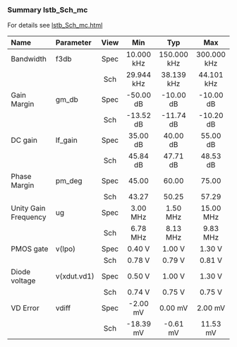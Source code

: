 ### Summary lstb_Sch_mc

For details see <a href='lstb_Sch_mc.html'>lstb_Sch_mc.html</a>

|**Name**|**Parameter**|**View**|**Min** | **Typ** | **Max**|
|:---|:---|:---:|:---:|:---:|:---:|
|Bandwidth|f3db | Spec | 10.000 kHz | 150.000 kHz | 300.000 kHz |
| | | Sch|29.944 kHz | 38.139 kHz | 44.101 kHz |
|Gain Margin|gm\_db | Spec | -50.00 dB | -10.00 dB | -10.00 dB |
| | | Sch|-13.52 dB | -11.74 dB | -10.20 dB |
|DC gain|lf\_gain | Spec | 35.00 dB | 40.00 dB | 55.00 dB |
| | | Sch|45.84 dB | 47.71 dB | 48.53 dB |
|Phase Margin|pm\_deg | Spec | 45.00  | 60.00  | 75.00  |
| | | Sch|43.27  | 50.25  | 57.29  |
|Unity Gain Frequency|ug | Spec | 3.00 MHz | 1.50 MHz | 15.00 MHz |
| | | Sch|6.78 MHz | 8.13 MHz | 9.83 MHz |
|PMOS gate|v(lpo) | Spec | 0.40 V | 1.00 V | 1.30 V |
| | | Sch|0.78 V | 0.79 V | 0.81 V |
|Diode voltage|v(xdut.vd1) | Spec | 0.50 V | 1.00 V | 1.30 V |
| | | Sch|0.74 V | 0.75 V | 0.75 V |
|VD Error|vdiff | Spec | -2.00 mV | 0.00 mV | 2.00 mV |
| | | Sch|-18.39 mV | -0.61 mV | 11.53 mV |
